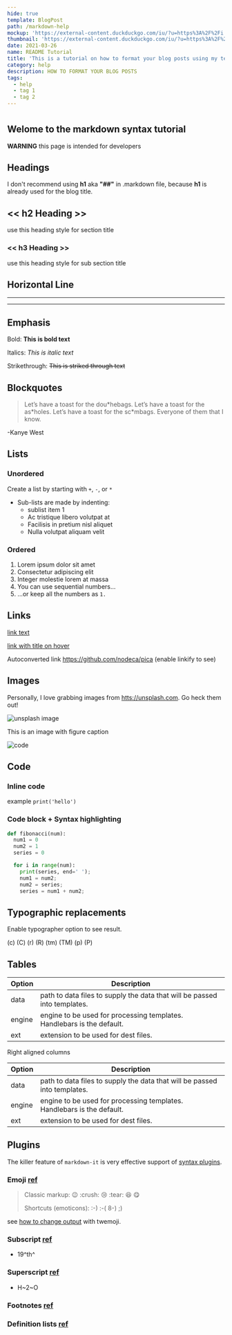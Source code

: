 ```yaml
---
hide: true
template: BlogPost
path: /markdown-help
mockup: 'https://external-content.duckduckgo.com/iu/?u=https%3A%2F%2Fi.kym-cdn.com%2Fphotos%2Fimages%2Foriginal%2F001%2F273%2F780%2Ff05.png&f=1&nofb=1'
thumbnail: 'https://external-content.duckduckgo.com/iu/?u=https%3A%2F%2Fi.kym-cdn.com%2Fphotos%2Fimages%2Foriginal%2F001%2F273%2F780%2Ff05.png&f=1&nofb=1'
date: 2021-03-26
name: README Tutorial
title: 'This is a tutorial on how to format your blog posts using my template'
category: help
description: HOW TO FORMAT YOUR BLOG POSTS
tags: 
  - help
  - tag 1
  - tag 2
---
```

#

## Welome to the markdown syntax tutorial 

**WARNING** this page is intended for developers

## Headings

I don't recommend using **h1** aka **"##"** in .markdown file,
because **h1** is already used for the blog title.

## << h2 Heading >>

use this heading style for section title

### << h3 Heading >>

use this heading style for sub section title

## Horizontal Line

- - -
- - -

## Emphasis

Bold: **This is bold text**

Italics: *This is italic text*

Strikethrough: ~~This is striked through text~~

## Blockquotes

> Let’s have a toast for the dou\*hebags.
> Let’s have a toast for the as\*holes.
> Let’s have a toast for the sc\*mbags.
> Everyone of them that I know.

-Kanye West

## Lists

### Unordered

Create a list by starting with `+`, `-`, or `*`

* Sub-lists are made by indenting:  
  * sublist item 1
  * Ac tristique libero volutpat at
  * Facilisis in pretium nisl aliquet
  * Nulla volutpat aliquam velit

### Ordered

1. Lorem ipsum dolor sit amet
2. Consectetur adipiscing elit
3. Integer molestie lorem at massa
4. You can use sequential numbers...
5. ...or keep all the numbers as `1.`

## Links

[link text](http://dev.nodeca.com)

[link with title on hover](http://nodeca.github.io/pica/demo/ "title text!")

Autoconverted link https://github.com/nodeca/pica (enable linkify to see)

## Images

Personally, I love grabbing images from <htts://unsplash.com>. Go heck them out!

![unsplash image](https://images.unsplash.com/photo-1614829574910-e7e09ca1c8bc?ixid=MXwxMjA3fDB8MHxwaG90by1wYWdlfHx8fGVufDB8fHw%3D&ixlib=rb-1.2.1&auto=format&fit=crop&w=654&q=80 "unslash image")
<figcaption>This is an image with figure caption</figcaption>

![code](https://images.unsplash.com/photo-1498050108023-c5249f4df085?ixid=MXwxMjA3fDB8MHxwaG90by1wYWdlfHx8fGVufDB8fHw%3D&ixlib=rb-1.2.1&auto=format&fit=crop&w=1652&q=80 "unsplash image laptop")

## Code

### Inline code

example `print('hello')`

### Code block + Syntax highlighting

```py
def fibonacci(num):
  num1 = 0
  num2 = 1
  series = 0

  for i in range(num):
    print(series, end=' ');
    num1 = num2;
    num2 = series;
    series = num1 + num2;
```

## Typographic replacements

Enable typographer option to see result.

(c) (C) (r) (R) (tm) (TM) (p) (P)

## Tables

| Option | Description                                                               |
| ------ | ------------------------------------------------------------------------- |
| data   | path to data files to supply the data that will be passed into templates. |
| engine | engine to be used for processing templates. Handlebars is the default.    |
| ext    | extension to be used for dest files.                                      |

Right aligned columns

| Option | Description                                                               |
| ------ | ------------------------------------------------------------------------- |
| data   | path to data files to supply the data that will be passed into templates. |
| engine | engine to be used for processing templates. Handlebars is the default.    |
| ext    | extension to be used for dest files.                                      |

## Plugins

The killer feature of `markdown-it` is very effective support of [syntax plugins](https://www.npmjs.org/browse/keyword/markdown-it-plugin).

### Emoji [ref](https://github.com/markdown-it/markdown-it-emoji)

> Classic markup: :wink: :crush: :cry: :tear: :laughing: :yum:
>
> Shortcuts (emoticons): :-) :-( 8-) ;)

see [how to change output](https://github.com/markdown-it/markdown-it-emoji#change-output) with twemoji.

### Subscript [ref](https://github.com/markdown-it/markdown-it-sub)

* 19^th^

### Superscript [ref](https://github.com/markdown-it/markdown-it-sup)

* H\~2\~O

### Footnotes [ref](https://github.com/markdown-it/markdown-it-footnote)

### Definition lists [ref](https://github.com/markdown-it/markdown-it-deflist)

